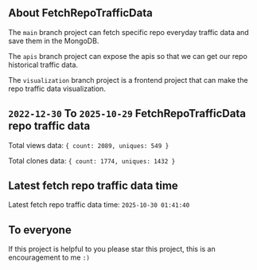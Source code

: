 ## About FetchRepoTrafficData

The `main` branch project can fetch specific repo everyday traffic data and save them in the MongoDB.

The `apis` branch project can expose the apis so that we can get our repo historical traffic data.

The `visualization` branch project is a frontend project that can make the repo traffic data visualization.

## `2022-12-30` To `2025-10-29` FetchRepoTrafficData repo traffic data

Total views data: `{ count: 2089, uniques: 549 }`

Total clones data: `{ count: 1774, uniques: 1432 }`

## Latest fetch repo traffic data time

Latest fetch repo traffic data time: `2025-10-30 01:41:40`

## To everyone

If this project is helpful to you please star this project, this is an encouragement to me `:)`




